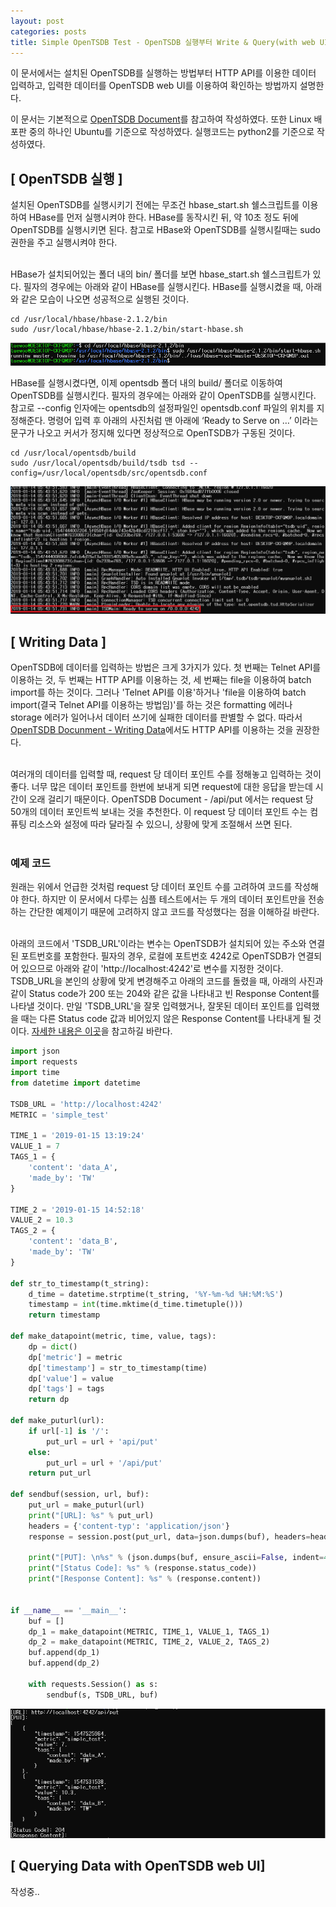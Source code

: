 ```yaml
---
layout: post
categories: posts
title: Simple OpenTSDB Test - OpenTSDB 실행부터 Write & Query(with web UI) Data 
---
```


이 문서에서는 설치된 OpenTSDB를 실행하는 방법부터 HTTP API를 이용한 데이터 입력하고, 입력한 데이터를 OpenTSDB web UI를 이용하여 확인하는 방법까지 설명한다.

이 문서는 기본적으로 [OpenTSDB Document](http://opentsdb.net/docs/build/html/index.html#)를 참고하여 작성하였다. 또한 Linux 배포판 중의 하나인 Ubuntu를 기준으로 작성하였다. 실행코드는 python2를 기준으로 작성하였다.


## [ OpenTSDB 실행 ]

설치된 OpenTSDB를 실행시키기 전에는 무조건 hbase_start.sh 쉘스크립트를 이용하여 HBase를 먼저 실행시켜야 한다. HBase를 동작시킨 뒤, 약 10초 정도 뒤에 OpenTSDB를  실행시키면 된다. 참고로 HBase와 OpenTSDB를 실행시킬때는 sudo 권한을 주고 실행시켜야 한다.
<br/><br/>

HBase가 설치되어있는 폴더 내의 bin/ 폴더를 보면 hbase_start.sh 쉘스크립트가 있다. 필자의 경우에는 아래와 같이 HBase를 실행시킨다. HBase를 실행시켰을 때, 아래와 같은 모습이 나오면 성공적으로 실행된 것이다.

```
cd /usr/local/hbase/hbase-2.1.2/bin
sudo /usr/local/hbase/hbase-2.1.2/bin/start-hbase.sh
```

![OpenTSDB ready](../../assets/img/post/simple_opentsdb_test_hbase_start.png)

HBase를 실행시켰다면, 이제 opentsdb 폴더 내의 build/ 폴더로 이동하여 OpenTSDB를 실행시킨다. 필자의 경우에는 아래와 같이 OpenTSDB를 실행시킨다. 참고로 --config 인자에는 opentsdb의 설정파일인 opentsdb.conf 파일의 위치를 지정해준다. 명령어 입력 후 아래의 사진처럼 맨 아래에 ‘Ready to Serve on …’ 이라는 문구가 나오고 커서가 정지해 있다면 정상적으로 OpenTSDB가 구동된 것이다.

```
cd /usr/local/opentsdb/build
sudo /usr/local/opentsdb/build/tsdb tsd --config=/usr/local/opentsdb/src/opentsdb.conf
```

![OpenTSDB ready](../../assets/img/post/install_opentsdb_3_tsdb_ready.png)


## [ Writing Data ]

OpenTSDB에 데이터를 입력하는 방법은 크게 3가지가 있다. 첫 번째는 Telnet API를 이용하는 것, 두 번째는 HTTP API를 이용하는 것, 세 번째는 file을 이용하여 batch import를 하는 것이다. 그러나 'Telnet API를 이용'하거나 'file을 이용하여 batch import(결국 Telnet API를 이용하는 방법임)'를 하는 것은 formatting 에러나 storage 에러가 일어나서 데이터 쓰기에 실패한 데이터를 판별할 수 없다. 따라서 [OpenTSDB Docunment - Writing Data](http://opentsdb.net/docs/build/html/user_guide/writing/index.html#input-methods)에서도 HTTP API를 이용하는 것을 권장한다.
<br/><br/>

여러개의 데이터를 입력할 때, request 당 데이터 포인트 수를 정해놓고 입력하는 것이 좋다. 너무 많은 데이터 포인트를 한번에 보내게 되면 request에 대한 응답을 받는데 시간이 오래 걸리기 때문이다. OpenTSDB Document - /api/put 에서는 request 당 50개의 데이터 포인트씩 보내는 것을 추천한다. 이 request 당 데이터 포인트 수는 컴퓨팅 리소스와 설정에 따라 달라질 수 있으니, 상황에 맞게 조절해서 쓰면 된다.
<br/><br/>

### 예제 코드

원래는 위에서 언급한 것처럼 request 당 데이터 포인트 수를 고려하여 코드를 작성해야 한다. 하지만 이 문서에서 다루는 심플 테스트에서는 두 개의 데이터 포인트만을 전송하는 간단한 예제이기 때문에 고려하지 않고 코드를 작성했다는 점을 이해하길 바란다.
<br/><br/>

아래의 코드에서 'TSDB_URL'이라는 변수는 OpenTSDB가 설치되어 있는 주소와 연결된 포트번호를 포함한다. 필자의 경우, 로컬에 포트번호 4242로 OpenTSDB가 연결되어 있으므로 아래와 같이 'http://localhost:4242'로 변수를 지정한 것이다. TSDB_URL을 본인의 상황에 맞게 변경해주고 아래의 코드를 돌렸을 때, 아래의 사진과 같이 Status code가 200 또는 204와 같은 값을 나타내고 빈 Response Content를 나타낼 것이다. 만일 'TSDB_URL'을 잘못 입력했거나, 잘못된 데이터 포인트를 입력했을 때는   다른 Status code 값과 비어있지 않은 Response Content를 나타내게 될 것이다. [자세한 내용은 이곳](http://opentsdb.net/docs/build/html/api_http/index.html#response-codes)을 참고하길 바란다.

```python
import json
import requests
import time
from datetime import datetime

TSDB_URL = 'http://localhost:4242'
METRIC = 'simple_test'

TIME_1 = '2019-01-15 13:19:24'
VALUE_1 = 7
TAGS_1 = {
    'content': 'data_A',
    'made_by': 'TW'
}

TIME_2 = '2019-01-15 14:52:18'
VALUE_2 = 10.3
TAGS_2 = {
    'content': 'data_B',
    'made_by': 'TW'
}

def str_to_timestamp(t_string):
    d_time = datetime.strptime(t_string, '%Y-%m-%d %H:%M:%S')
    timestamp = int(time.mktime(d_time.timetuple()))
    return timestamp

def make_datapoint(metric, time, value, tags):
    dp = dict()
    dp['metric'] = metric
    dp['timestamp'] = str_to_timestamp(time)
    dp['value'] = value
    dp['tags'] = tags
    return dp

def make_puturl(url):
    if url[-1] is '/':
        put_url = url + 'api/put'
    else:
        put_url = url + '/api/put'
    return put_url

def sendbuf(session, url, buf):
    put_url = make_puturl(url)
    print("[URL]: %s" % put_url)
    headers = {'content-typ': 'application/json'}
    response = session.post(put_url, data=json.dumps(buf), headers=headers)
    
    print("[PUT]: \n%s" % (json.dumps(buf, ensure_ascii=False, indent=4)))
    print("[Status Code]: %s" % (response.status_code))
    print("[Response Content]: %s" % (response.content))

    
if __name__ == '__main__':
    buf = []
    dp_1 = make_datapoint(METRIC, TIME_1, VALUE_1, TAGS_1)
    dp_2 = make_datapoint(METRIC, TIME_2, VALUE_2, TAGS_2)
    buf.append(dp_1)
    buf.append(dp_2)
    
    with requests.Session() as s:
        sendbuf(s, TSDB_URL, buf)
```

![build.sh success](../../assets/img/post/simple_opentsdb_test_put_result.png)

## [ Querying Data with OpenTSDB web UI]

작성중..

